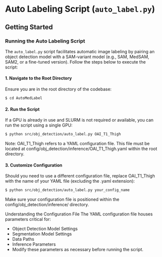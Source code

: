 # Auto Labeling Script (`auto_label.py`)

## Getting Started

### Running the Auto Labeling Script

The `auto_label.py` script facilitates automatic image labeling by pairing an object detection model with a SAM-variant model (e.g., SAM, MedSAM, SAM2, or a fine-tuned version). Follow the steps below to execute the script:

#### 1. Navigate to the Root Directory

Ensure you are in the root directory of the codebase:

```bash
$ cd AutoMedLabel
```

#### 2. Run the Script
If a GPU is already in use and SLURM is not required or available, you can run the script using a single GPU:

```bash
$ python src/obj_detection/auto_label.py OAI_T1_Thigh
```

Note: OAI_T1_Thigh refers to a YAML configuration file. This file must be located at config/obj_detection/inference/OAI_T1_Thigh.yaml within the root directory.

#### 3. Customize Configuration
Should you need to use a different configuration file, replace OAI_T1_Thigh with the name of your YAML file (excluding the .yaml extension):

```bash
$ python src/obj_detection/auto_label.py your_config_name
```

Make sure your configuration file is positioned within the config/obj_detection/inference/ directory.

Understanding the Configuration File
The YAML configuration file houses parameters critical for:

- Object Detection Model Settings
- Segmentation Model Settings
- Data Paths
- Inference Parameters
- Modify these parameters as necessary before running the script.